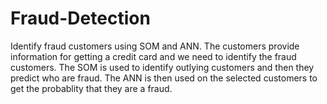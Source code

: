 # Fraud-Detection
Identify fraud customers using SOM and ANN. The customers provide information for getting a credit card and we need to identify the fraud customers. The SOM is used to identify outlying customers and then they predict who are fraud. The ANN is then used on the selected customers to get the probablity that they are a fraud.
